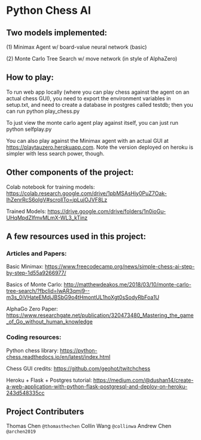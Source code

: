# Python Chess AI
## Two models implemented:

(1) Minimax Agent w/ board-value neural network (basic)

(2) Monte Carlo Tree Search w/ move network (in style of AlphaZero)

## How to play:

To run web app locally (where you can play chess against the agent on an actual chess GUI), you need to export the environment variables in setup.txt, and need to create a database in postgres called testdb; then you can run python play_chess.py

To just view the monte carlo agent play against itself, you can just run python selfplay.py

You can also play against the Minimax agent with an actual GUI at https://playtauzero.herokuapp.com. Note the version deployed on heroku is simpler with less search power, though.

## Other components of the project:

Colab notebook for training models: https://colab.research.google.com/drive/1pbMSAsHiy0PuZ7Oak-lhZenrRcS6oIgV#scrollTo=jpLujOJVF8Lz

Trained Models: https://drive.google.com/drive/folders/1n0ioGu-UHqMpdZIfmvMLmX-WL3_kTinz

## A few resources used in this project:

### Articles and Papers:

Basic Minimax: https://www.freecodecamp.org/news/simple-chess-ai-step-by-step-1d55a9266977/

Basics of Monte Carlo: http://matthewdeakos.me/2018/03/10/monte-carlo-tree-search/?fbclid=IwAR3qmj9--m3s_0iVHateEMdjJBSbG9o4tHmontUL1hoXgt0sSodyRbFoa1U

AlphaGo Zero Paper: https://www.researchgate.net/publication/320473480_Mastering_the_game_of_Go_without_human_knowledge


### Coding resources:

Python chess library: https://python-chess.readthedocs.io/en/latest/index.html

Chess GUI credits: https://github.com/geohot/twitchchess

Heroku + Flask + Postgres tutorial: https://medium.com/@dushan14/create-a-web-application-with-python-flask-postgresql-and-deploy-on-heroku-243d548335cc

## Project Contributers

Thomas Chen `@thomasthechen`
Collin Wang `@collinwa`
Andrew Chen `@archen2019`

